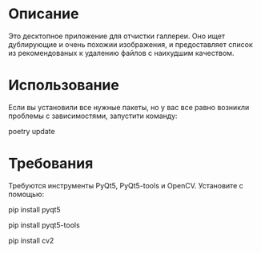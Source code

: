 <h1>Описание</h1>
Это десктопное приложение для отчистки галлереи. Оно ищет дублирующие и очень похожии изображения, и предоставляет список из рекомендованых к удалению файлов с наихудшим качеством.

# Использование
 Если вы установили все нужные пакеты, но у вас все равно возникли проблемы с зависимостями, запустити команду: <p>poetry update</p>
 
<h1>Требования</h1>
<p>Требуются инструменты PyQt5, PyQt5-tools и OpenCV. Установите с помощью:</p>
<p>pip install pyqt5</p>
<p>pip install pyqt5-tools</p>
<p>pip install cv2</p>
